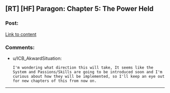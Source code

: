 ## [RT] [HF] Paragon: Chapter 5: The Power Held

### Post:

[Link to content](http://storyofparagon.com/2019/06/17/chapter-5-the-power-held/)

### Comments:

- u/ICB_AkwardSituation:
  ```
  I'm wondering what direction this will take, It seems like the System and Passions/Skills are going to be introduced soon and I'm curious about how they will be implemented, so I'll keep an eye out for new chapters of this from now on.
  ```

---

